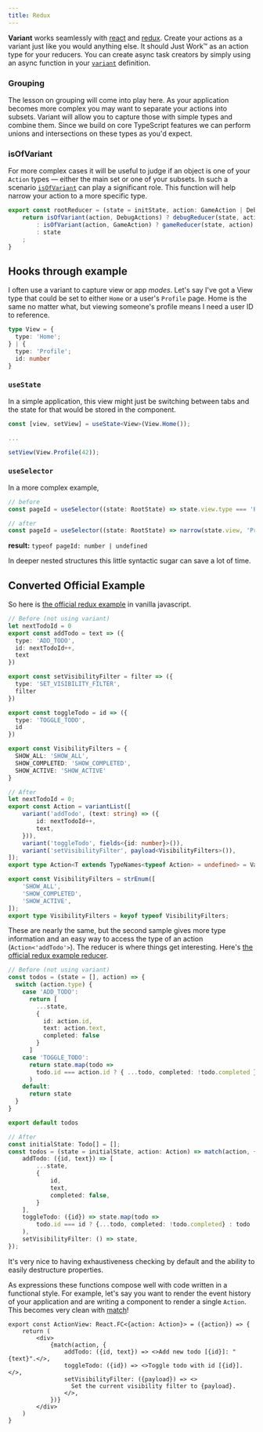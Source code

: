 ```yaml
---
title: Redux
---
```


**Variant** works seamlessly with [react](https://reactjs.org/) and [redux](https://redux.js.org/). Create your actions as a variant just like you would anything else. It should Just Work™ as an action type for your reducers. You can create async task creators by simply using an async function in your [`variant`](api.md#variant) definition.

### Grouping

The lesson on grouping will come into play here. As your application becomes more complex you may want to separate your actions into subsets. Variant will allow you to capture those with simple types and combine them. Since we build on core TypeScript features we can perform unions and intersections on these types as you'd expect.

### isOfVariant

For more complex cases it will be useful to judge if an object is one of your `Action` types — either the main set or one of your subsets. In such a scenario [`isOfVariant`](api.md#isOfVariant) can play a significant role. This function will help narrow your action to a more specific type.

```typescript
export const rootReducer = (state = initState, action: GameAction | DebugAction) => {
    return isOfVariant(action, DebugActions) ? debugReducer(state, action)
        : isOfVariant(action, GameAction) ? gameReducer(state, action)
        : state
    ;
}
```

## Hooks through example

I often use a variant to capture view or app *modes*. Let's say I've got a View type that could be set to either `Home` or a user's `Profile` page. Home is the same no matter what, but viewing someone's profile means I need a user ID to reference.

```typescript
type View = {
  type: 'Home';
} | {
  type: 'Profile';
  id: number 
}
```

### `useState`

In a simple application, this view might just be switching between tabs and the state for that would be stored in the component.
```typescript
const [view, setView] = useState<View>(View.Home());

...

setView(View.Profile(42));
```

### `useSelector`

In a more complex example, 
```typescript
// before
const pageId = useSelector((state: RootState) => state.view.type === 'Profile' ? state.view.id : undefined);

// after
const pageId = useSelector((state: RootState) => narrow(state.view, 'Profile')?.id)
```
**result:** `typeof pageId: number | undefined`

In deeper nested structures this little syntactic sugar can save a lot of time.

## Converted Official Example


So here is [the official redux example](https://redux.js.org/basics/example) in vanilla javascript.

```typescript
// Before (not using variant)
let nextTodoId = 0
export const addTodo = text => ({
  type: 'ADD_TODO',
  id: nextTodoId++,
  text
})

export const setVisibilityFilter = filter => ({
  type: 'SET_VISIBILITY_FILTER',
  filter
})

export const toggleTodo = id => ({
  type: 'TOGGLE_TODO',
  id
})

export const VisibilityFilters = {
  SHOW_ALL: 'SHOW_ALL',
  SHOW_COMPLETED: 'SHOW_COMPLETED',
  SHOW_ACTIVE: 'SHOW_ACTIVE'
}
```

```typescript
// After
let nextTodoId = 0;
export const Action = variantList([
    variant('addTodo', (text: string) => ({
        id: nextTodoId++,
        text,
    })),
    variant('toggleTodo', fields<{id: number}>()),
    variant('setVisibilityFilter', payload<VisibilityFilters>()), 
]);
export type Action<T extends TypeNames<typeof Action> = undefined> = VariantOf<typeof Action, T>;

export const VisibilityFilters = strEnum([
    'SHOW_ALL',
    'SHOW_COMPLETED',
    'SHOW_ACTIVE',
]);
export type VisibilityFilters = keyof typeof VisibilityFilters;
```

These are nearly the same, but the second sample gives more type information and an easy way to access the type of an action (`Action<'addTodo'>`). The reducer is where things get interesting. Here's [the official redux example reducer](https://redux.js.org/basics/example/#reducerstodosjs).

```typescript
// Before (not using variant)
const todos = (state = [], action) => {
  switch (action.type) {
    case 'ADD_TODO':
      return [
        ...state,
        {
          id: action.id,
          text: action.text,
          completed: false
        }
      ]
    case 'TOGGLE_TODO':
      return state.map(todo =>
        todo.id === action.id ? { ...todo, completed: !todo.completed } : todo
      )
    default:
      return state
  }
}

export default todos
```


```typescript
// After
const initialState: Todo[] = [];
const todos = (state = initialState, action: Action) => match(action, {
    addTodo: ({id, text}) => [
        ...state,
        {
            id,
            text,
            completed: false,
        }
    ],
    toggleTodo: ({id}) => state.map(todo => 
        todo.id === id ? {...todo, completed: !todo.completed} : todo
    ),
    setVisibilityFilter: () => state,
});
```
It's very nice to having exhaustiveness checking by default and the ability to easily destructure properties.

As expressions these functions compose well with code written in a functional style. For example, let's say you want to render the event history of your application and are writing a component to render a single `Action`. This becomes very clean with [match](api.md#match)!

```tsx
export const ActionView: React.FC<{action: Action}> = ({action}) => {
    return (
        <div>
            {match(action, {
                addTodo: ({id, text}) => <>Add new todo [{id}]: "{text}".</>,
                toggleTodo: ({id}) => <>Toggle todo with id [{id}].</>,
                setVisibilityFilter: ({payload}) => <>
                  Set the current visibility filter to {payload}.
                </>,
            })}
        </div>
    )
}

```